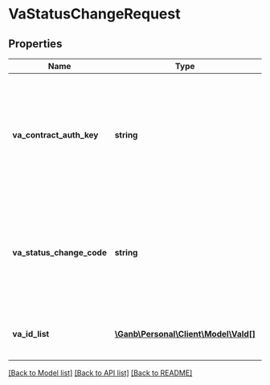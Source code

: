 # VaStatusChangeRequest

## Properties
Name | Type | Description | Notes
------------ | ------------- | ------------- | -------------
**va_contract_auth_key** | **string** | 振込入金口座API認証情報 半角英数字 NULLを設定 値が設定されている場合は「400 Bad Request」を返却 | [optional] 
**va_status_change_code** | **string** | 振込入金口座状態変更依頼コード 半角数字 以下の変更したコード値を設定 ・1&#x3D;停止 ・2&#x3D;再開 ・3&#x3D;削除 | 
**va_id_list** | [**\Ganb\Personal\Client\Model\VaId[]**](VaId.md) | 振込入金口座IDリスト 上限は100件 | 

[[Back to Model list]](../README.md#documentation-for-models) [[Back to API list]](../README.md#documentation-for-api-endpoints) [[Back to README]](../README.md)


